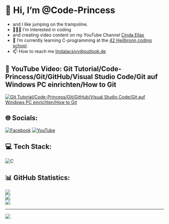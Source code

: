 # 👋 Hi, I’m @Code-Princess <br>
- and I like jumping on the trampoline.<br>
- 👩🏻‍💻 I’m interested in coding<br>
- and creating video content on my YouTube Channel [Cinda Ellas](https://www.youtube.com/@cindaellas)<br>
- 🌱 I’m currently learning C-programming at the [42 Heilbronn coding school](https://www.42heilbronn.de/en/).<br>
- 📫 How to reach me lindalacsivy@outlook.de

## 👀 YouTube Video: Git Tutorial/Code-Princess/Git/GitHub/Visual Studio Code/Git auf Windows PC einrichten/How to Git

<!-- YouTube video cards from https://github.com/DenverCoder1/github-readme-youtube-cards -->
<!-- https://ytcards.demolab.com/?id=<video ID>&title=<video+title>&lang=en&timestamp=<video publish date in Unix time format>&background_color=%230d1117&title_color=%23ffffff&stats_color=%23dedede&max_title_lines=1&width=250&border_radius=5&duration=<video duration in seconds> "<video title>") -->
<!-- BEGIN YOUTUBE-CARDS -->
[![Git Tutorial/Code-Princess/Git/GitHub/Visual Studio Code/Git auf Windows PC einrichten/How to Git](https://ytcards.demolab.com/?id=ZhrFfiJg5z0&title=Git+Tutorial/Code-Princess/Git/GitHub/Visual+Studio+Code/Git+auf+Windows+PC+einrichten/How+to+Git&lang=en&timestamp=1714082400&background_color=%230d1117&title_color=%23ffffff&stats_color=%23dedede&max_title_lines=1&width=850&border_radius=5&duration=931 "Git Tutorial/Code-Princess/Git/GitHub/Visual Studio Code/Git auf Windows PC einrichten/How to Git")](https://youtu.be/ZhrFfiJg5z0)
<!-- END YOUTUBE-CARDS -->

## 🌐 Socials:
[![Facebook](https://img.shields.io/badge/Facebook-%231877F2.svg?logo=Facebook&logoColor=white)](https://facebook.com/lin.da.35513800) [![YouTube](https://img.shields.io/badge/YouTube-%23FF0000.svg?logo=YouTube&logoColor=white)](https://youtube.com/@cindaellas) 

## 💻 Tech Stack:
![C](https://img.shields.io/badge/c-%2300599C.svg?style=for-the-badge&logo=c&logoColor=white)
## 📊 GitHub Statistics:
![](https://github-readme-stats.vercel.app/api?username=code-princess&theme=radical&hide_border=false&include_all_commits=false&count_private=true)<br/>
![](https://github-readme-streak-stats.herokuapp.com/?user=code-princess&theme=radical&hide_border=false)<br/>
![](https://github-readme-stats.vercel.app/api/top-langs/?username=code-princess&theme=radical&hide_border=false&include_all_commits=false&count_private=true&layout=compact)

---
[![](https://visitcount.itsvg.in/api?id=code-princess&icon=0&color=0)](https://visitcount.itsvg.in)

<!-- Proudly created with GPRM ( https://gprm.itsvg.in ) -->
<!---
- 💞️ I’m looking to collaborate on ...
Code-Princess/Code-Princess is a ✨ special ✨ repository because its `README.md` (this file) appears on your GitHub profile.
You can click the Preview link to take a look at your changes.
--->
